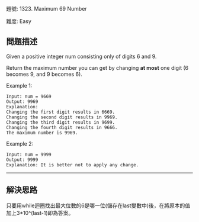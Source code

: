 題號: 1323. Maximum 69 Number

難度: Easy

## 問題描述
Given a positive integer num consisting only of digits 6 and 9.

Return the maximum number you can get by changing **at most** one digit (6 becomes 9, and 9 becomes 6).

Example 1:


```
Input: num = 9669
Output: 9969
Explanation: 
Changing the first digit results in 6669.
Changing the second digit results in 9969.
Changing the third digit results in 9699.
Changing the fourth digit results in 9666. 
The maximum number is 9969.
```

Example 2:


```
Input: num = 9999
Output: 9999
Explanation: It is better not to apply any change.
```
---
## 解決思路
只要用while迴圈找出最大位數的6是哪一位(儲存在last變數中)後，在將原本的值加上3*10^(last-1)即為答案。